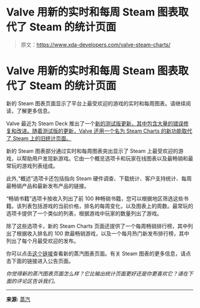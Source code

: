 # Valve 用新的实时和每周 Steam 图表取代了 Steam 的统计页面

> 原文：<https://www.xda-developers.com/valve-steam-charts/>

# Valve 用新的实时和每周 Steam 图表取代了 Steam 的统计页面

新的 Steam 图表页面显示了平台上最受欢迎的游戏的实时和每周图表。请继续阅读，了解更多信息。

Valve 最近为 Steam Deck 推出了一个[新的测试版更新，其中包含大量的错误修复和改进。随着测试版的更新，Valve 还用一个名为 Steam Charts 的新功能取代了 Steam 上的旧统计页面。](https://www.xda-developers.com/steam-deck-os-beta-update-console-dock-issue/)

新的 Steam 图表部分通过实时和每周图表突出显示了 Steam 上最受欢迎的游戏，以帮助用户发现新游戏。它由一个概览选项卡和玩家在线图表以及最畅销和最常玩的游戏列表组成。

此外,“概述”选项卡还包括指向 Steam 硬件调查、下载统计、客户支持统计、每周最畅销产品和最新发布产品的链接。

“畅销书籍”选项卡按收入列出了前 100 种畅销书籍，您可以根据地区筛选这些书籍。该列表包括游戏的当前价格，排名的每周变化，以及图表上的周数。最常玩的选项卡提供了一个类似的列表，根据游戏中玩家的数量列出了游戏。

除了这些选项卡，新的 Steam Charts 页面还提供了一个每周畅销排行榜，其中列出了根据收入排名的 100 款最畅销游戏，以及一个每月热门新发布排行榜，其中列出了每个月最受欢迎的发布。

你可以点击[这个链接](https://store.steampowered.com/charts/)查看新的蒸汽图表页面。有关 Steam 图表的更多信息，请点击下面的链接进入公告页面。

*你觉得新的蒸汽图表页面怎么样？它比输出统计页面更好还是你更喜欢它？请在下面的评论区告诉我们。*

* * *

**来源:** [蒸汽](https://store.steampowered.com/news/app/593110/view/3292716368966457382)